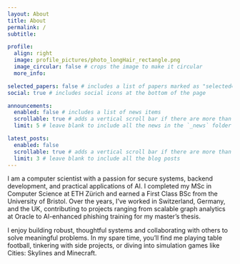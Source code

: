 ```yaml
---
layout: About
title: About
permalink: /
subtitle:

profile:
  align: right
  image: profile_pictures/photo_longHair_rectangle.png
  image_circular: false # crops the image to make it circular
  more_info:

selected_papers: false # includes a list of papers marked as "selected={true}"
social: true # includes social icons at the bottom of the page

announcements:
  enabled: false # includes a list of news items
  scrollable: true # adds a vertical scroll bar if there are more than 3 news items
  limit: 5 # leave blank to include all the news in the `_news` folder

latest_posts:
  enabled: false
  scrollable: true # adds a vertical scroll bar if there are more than 3 new posts items
  limit: 3 # leave blank to include all the blog posts
---
```


I am a computer scientist with a passion for secure systems, backend development, and practical applications of AI.
I completed my MSc in Computer Science at ETH Zürich and earned a First Class BSc from the University of Bristol.
Over the years, I’ve worked in Switzerland, Germany, and the UK, contributing to projects ranging from scalable graph
analytics at Oracle to AI-enhanced phishing training for my master’s thesis.

I enjoy building robust, thoughtful systems and collaborating with others to solve meaningful problems.
In my spare time, you’ll find me playing table football, tinkering with side projects, or diving into simulation games
like Cities: Skylines and Minecraft.
